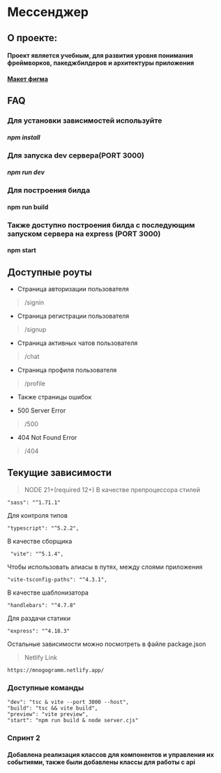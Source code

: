 # Мессенджер

## О проекте:

#### Проект является учебным, для развития уровня понимания фреймворков, пакеджбилдеров и архитектуры приложения

#### [Макет фигма](https://www.figma.com/file/js247XuiSmDNNjUb5clOro/Chat_external_link-%28Copy%29)

## FAQ

### Для установки зависимостей используйте

##### npm install

### Для запуска dev сервера(PORT 3000)

##### npm run dev

### Для построения билда

#### npm run build

### Также доступно построения билда с последующим запуском сервера на express (PORT 3000)

#### npm start

## Доступные роуты

- Страница авторизации пользователя

> /signin

- Страница регистрации пользователя

> /signup

- Страница активных чатов пользователя

> /chat

- Страница профиля пользователя

> /profile

- Также страницы ошибок

>

- 500 Server Error

> /500

- 404 Not Found Error

> /404

## Текущие зависимости

> NODE 21+(required 12+)
> В качестве препроцессора стилей

    "sass": "^1.71.1"

Для контроля типов

    "typescript": "^5.2.2",

В качестве сборщика

     "vite": "^5.1.4",

Чтобы использовать алиасы в путях, между слоями приложения

    "vite-tsconfig-paths": "^4.3.1",

В качестве шаблонизатора

    "handlebars": "^4.7.8"

Для раздачи статики

    "express": "^4.18.3"

Остальные зависимости можно посмотреть в файле package.json

> Netlify Link

    https://mnogogramm.netlify.app/

### Доступные команды

    "dev": "tsc & vite --port 3000 --host",
    "build": "tsc && vite build",
    "preview": "vite preview",
    "start": "npm run build & node server.cjs"

### Спринт 2

#### Добавлена реализация классов для компонентов и управления их событиями, также были добавлены классы для работы с api 
